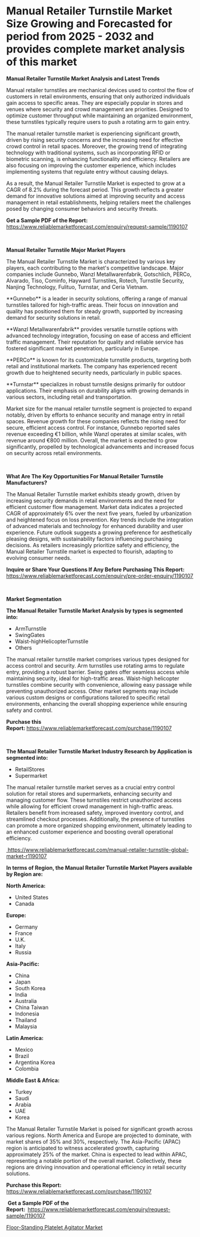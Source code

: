 <p><h1>Manual Retailer Turnstile Market Size Growing and Forecasted for period from 2025 - 2032 and provides complete market analysis of this market</h1></p><p><strong>Manual Retailer Turnstile Market Analysis and Latest Trends</strong></p>
<p><p>Manual retailer turnstiles are mechanical devices used to control the flow of customers in retail environments, ensuring that only authorized individuals gain access to specific areas. They are especially popular in stores and venues where security and crowd management are priorities. Designed to optimize customer throughput while maintaining an organized environment, these turnstiles typically require users to push a rotating arm to gain entry.</p><p>The manual retailer turnstile market is experiencing significant growth, driven by rising security concerns and the increasing need for effective crowd control in retail spaces. Moreover, the growing trend of integrating technology with traditional systems, such as incorporating RFID or biometric scanning, is enhancing functionality and efficiency. Retailers are also focusing on improving the customer experience, which includes implementing systems that regulate entry without causing delays.</p><p>As a result, the Manual Retailer Turnstile Market is expected to grow at a CAGR of 8.2% during the forecast period. This growth reflects a greater demand for innovative solutions aimed at improving security and access management in retail establishments, helping retailers meet the challenges posed by changing consumer behaviors and security threats.</p></p>
<p><strong>Get a Sample PDF of the Report:&nbsp;</strong> <a href="https://www.reliablemarketforecast.com/enquiry/request-sample/1190107?utm_campaign=3175&utm_medium=2&utm_source=Github&utm_content=ia&utm_term=30032025&utm_id=manual-retailer-turnstile">https://www.reliablemarketforecast.com/enquiry/request-sample/1190107</a></p>
<p>&nbsp;</p>
<p><strong>Manual Retailer Turnstile Major Market Players</strong></p>
<p><p>The Manual Retailer Turnstile Market is characterized by various key players, each contributing to the market's competitive landscape. Major companies include Gunnebo, Wanzl Metallwarenfabrik, Gotschlich, PERCo, Alvarado, Tiso, Cominfo, Hayward Turnstiles, Rotech, Turnstile Security, Nanjing Technology, Fulituo, Turnstar, and Ceria Vietnam.</p><p>**Gunnebo** is a leader in security solutions, offering a range of manual turnstiles tailored for high-traffic areas. Their focus on innovation and quality has positioned them for steady growth, supported by increasing demand for security solutions in retail.</p><p>**Wanzl Metallwarenfabrik** provides versatile turnstile options with advanced technology integration, focusing on ease of access and efficient traffic management. Their reputation for quality and reliable service has fostered significant market penetration, particularly in Europe.</p><p>**PERCo** is known for its customizable turnstile products, targeting both retail and institutional markets. The company has experienced recent growth due to heightened security needs, particularly in public spaces.</p><p>**Turnstar** specializes in robust turnstile designs primarily for outdoor applications. Their emphasis on durability aligns with growing demands in various sectors, including retail and transportation.</p><p>Market size for the manual retailer turnstile segment is projected to expand notably, driven by efforts to enhance security and manage entry in retail spaces. Revenue growth for these companies reflects the rising need for secure, efficient access control. For instance, Gunnebo reported sales revenue exceeding €1 billion, while Wanzl operates at similar scales, with revenue around €800 million. Overall, the market is expected to grow significantly, propelled by technological advancements and increased focus on security across retail environments.</p></p>
<p>&nbsp;</p>
<p><strong>What Are The Key Opportunities For Manual Retailer Turnstile Manufacturers?</strong></p>
<p><p>The Manual Retailer Turnstile market exhibits steady growth, driven by increasing security demands in retail environments and the need for efficient customer flow management. Market data indicates a projected CAGR of approximately 6% over the next five years, fueled by urbanization and heightened focus on loss prevention. Key trends include the integration of advanced materials and technology for enhanced durability and user experience. Future outlook suggests a growing preference for aesthetically pleasing designs, with sustainability factors influencing purchasing decisions. As retailers increasingly prioritize safety and efficiency, the Manual Retailer Turnstile market is expected to flourish, adapting to evolving consumer needs.</p></p>
<p><strong>Inquire or Share Your Questions If Any Before Purchasing This Report:</strong> <a href="https://www.reliablemarketforecast.com/enquiry/pre-order-enquiry/1190107?utm_campaign=3175&utm_medium=2&utm_source=Github&utm_content=ia&utm_term=30032025&utm_id=manual-retailer-turnstile">https://www.reliablemarketforecast.com/enquiry/pre-order-enquiry/1190107</a></p>
<p>&nbsp;</p>
<p><strong>Market Segmentation</strong></p>
<p><strong>The Manual Retailer Turnstile Market Analysis by types is segmented into:</strong></p>
<p><ul><li>ArmTurnstile</li><li>SwingGates</li><li>Waist-highHelicopterTurnstile</li><li>Others</li></ul></p>
<p><p>The manual retailer turnstile market comprises various types designed for access control and security. Arm turnstiles use rotating arms to regulate entry, providing a robust barrier. Swing gates offer seamless access while maintaining security, ideal for high-traffic areas. Waist-high helicopter turnstiles combine security with convenience, allowing easy passage while preventing unauthorized access. Other market segments may include various custom designs or configurations tailored to specific retail environments, enhancing the overall shopping experience while ensuring safety and control.</p></p>
<p><strong>Purchase this Report:&nbsp;</strong><a href="https://www.reliablemarketforecast.com/purchase/1190107?utm_campaign=3175&utm_medium=2&utm_source=Github&utm_content=ia&utm_term=30032025&utm_id=manual-retailer-turnstile">https://www.reliablemarketforecast.com/purchase/1190107</a></p>
<p>&nbsp;</p>
<p><strong>The Manual Retailer Turnstile Market Industry Research by Application is segmented into:</strong></p>
<p><ul><li>RetailStores</li><li>Supermarket</li></ul></p>
<p><p>The manual retailer turnstile market serves as a crucial entry control solution for retail stores and supermarkets, enhancing security and managing customer flow. These turnstiles restrict unauthorized access while allowing for efficient crowd management in high-traffic areas. Retailers benefit from increased safety, improved inventory control, and streamlined checkout processes. Additionally, the presence of turnstiles can promote a more organized shopping environment, ultimately leading to an enhanced customer experience and boosting overall operational efficiency.</p></p>
<p><a href="https://www.reliablemarketforecast.com/manual-retailer-turnstile-global-market-r1190107?utm_campaign=3175&utm_medium=2&utm_source=Github&utm_content=ia&utm_term=30032025&utm_id=manual-retailer-turnstile">&nbsp;https://www.reliablemarketforecast.com/manual-retailer-turnstile-global-market-r1190107</a></p>
<p><strong>In terms of Region, the Manual Retailer Turnstile Market Players available by Region are:</strong></p>
<p>
    <p> <strong> North America: </strong>
        <ul>
            <li>United States</li>
            <li>Canada</li>
        </ul>
        </p> 
    <p> <strong> Europe: </strong>
        <ul>
            <li>Germany</li>
            <li>France</li>
            <li>U.K.</li>
            <li>Italy</li>
            <li>Russia</li>
        </ul>
        </p> 
    <p> <strong> Asia-Pacific: </strong>
        <ul>
            <li>China</li>
            <li>Japan</li>
            <li>South Korea</li>
            <li>India</li>
            <li>Australia</li>
            <li>China Taiwan</li>
            <li>Indonesia</li>
            <li>Thailand</li>
            <li>Malaysia</li>
        </ul>
        </p> 
    <p> <strong> Latin America: </strong>
        <ul>
            <li>Mexico</li>
            <li>Brazil</li>
            <li>Argentina Korea</li>
            <li>Colombia</li>
        </ul>
        </p> 
    <p> <strong> Middle East & Africa: </strong>
        <ul>
            <li>Turkey</li>
            <li>Saudi</li>
            <li>Arabia</li>
            <li>UAE</li>
            <li>Korea</li>
        </ul>
    </p>
    </p>
<p><p>The Manual Retailer Turnstile Market is poised for significant growth across various regions. North America and Europe are projected to dominate, with market shares of 35% and 30%, respectively. The Asia-Pacific (APAC) region is anticipated to witness accelerated growth, capturing approximately 25% of the market. China is expected to lead within APAC, representing a notable portion of the overall market. Collectively, these regions are driving innovation and operational efficiency in retail security solutions.</p></p>
<p><strong>Purchase this Report: </strong><a href="https://www.reliablemarketforecast.com/purchase/1190107?utm_campaign=3175&utm_medium=2&utm_source=Github&utm_content=ia&utm_term=30032025&utm_id=manual-retailer-turnstile">https://www.reliablemarketforecast.com/purchase/1190107</a></p>
<p>&nbsp;<strong>Get a Sample PDF of the Report:&nbsp;&nbsp;</strong><a href="https://www.reliablemarketforecast.com/enquiry/request-sample/1190107?utm_campaign=3175&utm_medium=2&utm_source=Github&utm_content=ia&utm_term=30032025&utm_id=manual-retailer-turnstile">https://www.reliablemarketforecast.com/enquiry/request-sample/1190107</a></p>
<p><strong></strong></p>
<p><p><a href="https://github.com/duscarajlha/Market-Research-Report-List-1/blob/main/floor-standing-platelet-agitator-market.md?utm_campaign=3175&utm_medium=2&utm_source=Github&utm_content=ia&utm_term=30032025&utm_id=manual-retailer-turnstile">Floor-Standing Platelet Agitator Market</a></p></p>